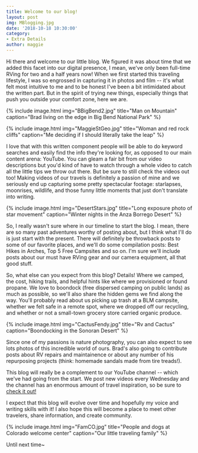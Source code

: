 ```yaml
---
title: Welcome to our blog!
layout: post
img: MBlogging.jpg
date: '2018-10-18 10:30:00'
category:
- Extra Details
author: maggie
---
```


Hi there and welcome to our little blog. We figured it was about time that we added this facet into our digital presence, I mean, we've only been full-time RVing for two and a half years now! When we first started this traveling lifestyle, I was so engrossed in capturing it in photos and film -- it's what felt most intuitive to me and to be honest I've been a bit intimidated about the written part. But in the spirit of trying new things, especially things that push you outside your comfort zone, here we are.

{% include image.html img="BBigBend2.jpg" title="Man on Mountain" caption="Brad living on the edge in Big Bend National Park" %}

{% include image.html img="MaggieStGeo.jpg" title="Woman and red rock cliffs" caption="Me deciding if I should literally take the leap" %}


I love that with this written component people will be able to do keyword searches and easily find the info they're looking for, as opposed to our main content arena: YouTube. You can gleam a fair bit from our video descriptions but you'd kind of have to watch through a whole video to catch all the little tips we throw out there. But be sure to still check the videos out too! Making videos of our travels is definitely a passion of mine and we seriously end up capturing some pretty spectacular footage: starlapses, moonrises, wildlife, and those funny little moments that just don't translate into writing.

{% include image.html img="DesertStars.jpg" title="Long exposure photo of star movement" caption="Winter nights in the Anza Borrego Desert" %}

So, I really wasn't sure where in our timeline to start the blog. I mean, there are so many past adventures worthy of posting about, but I think what I'll do is just start with the present. There will definitely be throwback posts to some of our favorite places, and we'll do some compilation posts:  Best Hikes in Arches, Top 5 Free Campsites and so on. I'm sure we'll include posts about our must have RVing gear and our camera equipment, all that good stuff.

So, what else can you expect from this blog?
Details! Where we camped, the cost, hiking trails, and helpful hints like where we provisioned or found propane. We love to boondock (free dispersed camping on public lands) as much as possible, so we'll also share the hidden gems we find along the way. You'll probably read about us picking up trash at a BLM campsite, whether we felt safe in a remote spot, where we dropped off our recycling, and whether or not a small-town grocery store carried organic produce.

{% include image.html img="CactusFendy.jpg" title="Rv and Cactus" caption="Boondocking in the Sonoran Desert" %}

Since one of my passions is nature photography, you can also expect to see lots photos of this incredible world of ours. Brad's also going to contribute posts about RV repairs and maintainence or about any number of his repurposing projects (think: homemade sandals made from tire treads!).

This blog will really be a complement to our YouTube channel -- which we've had going from the start. We post new videos every Wednesday and the channel has an enormous amount of travel inspiration, so  be sure to [check it out!](http://www.youtube.com/wanderlandtravelers)

I expect that this blog will evolve over time and hopefully my voice and writing skills with it! I also hope this will become a place to meet other travelers, share information, and create community.

{% include image.html img="FamCO.jpg" title="People and dogs at Colorado welcome center" caption="Our little traveling family" %}


Until next time~